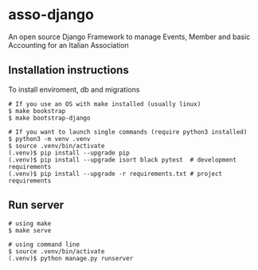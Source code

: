 # asso-django
An open source Django Framework to manage Events, Member and basic Accounting for an Italian Association

## Installation instructions
To install enviroment, db and migrations
```shell
# If you use an OS with make installed (usually linux)
$ make bookstrap
$ make bootstrap-django

# If you want to launch single commands (require python3 installed)
$ python3 -m venv .venv
$ source .venv/bin/activate
(.venv)$ pip install --upgrade pip
(.venv)$ pip install --upgrade isort black pytest  # development requirements
(.venv)$ pip install --upgrade -r requirements.txt # project requirements
```

## Run server
```shell
# using make
$ make serve

# using command line
$ source .venv/bin/activate
(.venv)$ python manage.py runserver
```